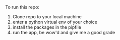 To run this repo:
1. Clone repo to your local machine
2. enter a python virtual env of your choice
3. install the packages in the pipfile
4. run the app, be wow'd and give me a good grade